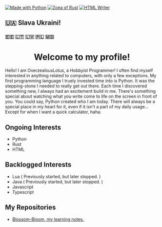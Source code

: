 [![Made with Python](https://img.shields.io/badge/Made%20with-Python-blue?style=for-the-badge&logo=Python)](https://shields.io/)
[![Zoea of Rust](https://img.shields.io/badge/Zoea%20of-Rust-orange?style=for-the-badge&logo=Rust)](https://shields.io/)
[![HTML Writer](https://img.shields.io/badge/Writer%20of-HTML-orange?style=for-the-badge&logo=html5)](https://shields.io/)

## :ukraine: Slava Ukraini!
### :estonia: :lithuania: :latvia: :poland: :moldova:


<h1 align="center">Welcome to my profile!</h1>
Hello! I am OverzealousLotus, a Hobbyist Programmer! I often find myself interested in anything related to computers, with only a few exceptions. My first programming language I truely invested time into is Python. It was the stepping-stone I needed to really get out there. Each time I discovered something new, I always had an excitement build in me. There's something special about watching what you write come to life on the screen in front of you. You could say, Python created who I am today. There will always be a special place in my heart for it, even if it isn't a part of my daily usage... Except for when I want a quick calculator, haha.


## Ongoing Interests
- Python
- Rust
- HTML


## Backlogged Interests
- Lua ( Previously started, but later stopped. )
- Java ( Previously started, but later stopped. )
- Javascript
- Typescript


## My Repositories
- [Blossom-Bloom, my learning notes.](https://github.com/OverzealousLotus/Blossom-Bloom)
